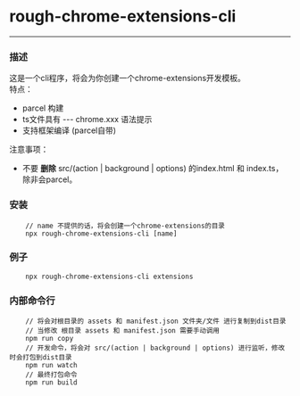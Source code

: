 # rough-chrome-extensions-cli  
___  
### 描述  
这是一个cli程序，将会为你创建一个chrome-extensions开发模板。  
特点：  
- parcel 构建
- ts文件具有 --- chrome.xxx 语法提示
- 支持框架编译 (parcel自带)

注意事项：  
- 不要 **删除** src/(action | background | options) 的index.html 和 index.ts，除非会parcel。  

### 安装  
        // name 不提供的话，将会创建一个chrome-extensions的目录
        npx rough-chrome-extensions-cli [name]
### 例子  
        npx rough-chrome-extensions-cli extensions
### 内部命令行  
        // 将会对根目录的 assets 和 manifest.json 文件夹/文件 进行复制到dist目录
        // 当修改 根目录 assets 和 manifest.json 需要手动调用
        npm run copy 
        // 开发命令，将会对 src/(action | background | options) 进行监听，修改时会打包到dist目录
        npm run watch
        // 最终打包命令
        npm run build